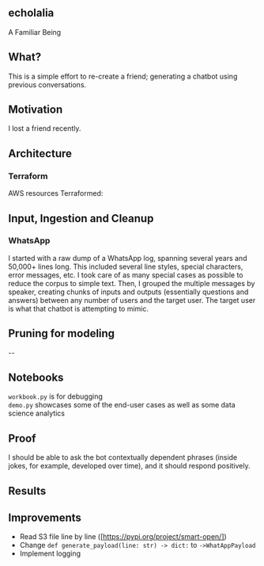 ## echolalia
A Familiar Being

## What?
This is a simple effort to re-create a friend; generating a chatbot using previous conversations.

## Motivation
I lost a friend recently.

## Architecture
### Terraform
AWS resources Terraformed:

## Input, Ingestion and Cleanup
### WhatsApp
I started with a raw dump of a WhatsApp log, spanning several years and 50,000+ lines long. This included several line styles, special characters, error messages, etc. I took care of as many special cases as possible to reduce the corpus to simple text. Then, I grouped the multiple messages by speaker, creating chunks of inputs and outputs (essentially questions and answers) between any number of users and the target user. The target user is what that chatbot is attempting to mimic. 

## Pruning for modeling
--

## Notebooks
`workbook.py` is for debugging  
`demo.py` showcases some of the end-user cases as well as some data science analytics

## Proof
I should be able to ask the bot contextually dependent phrases (inside jokes, for example, developed over time), and it should respond positively.

## Results


## Improvements

- Read S3 file line by line ([https://pypi.org/project/smart-open/])
- Change `def generate_payload(line: str) -> dict:` to `->WhatAppPayload`
- Implement logging